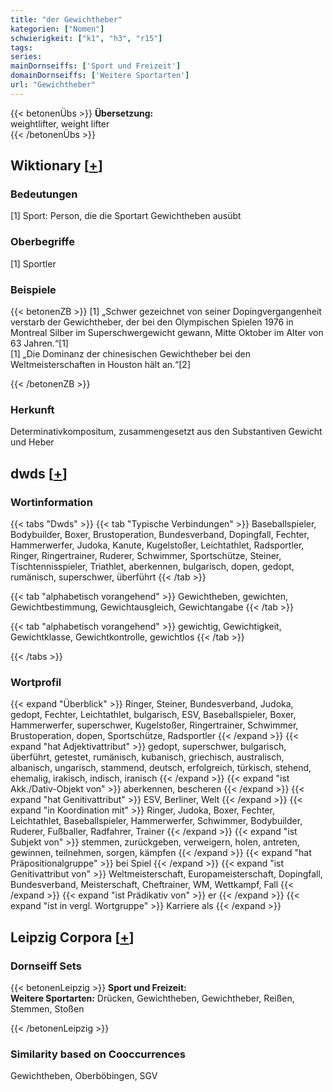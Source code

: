 ```yaml
---
title: "der Gewichtheber"
kategorien: ["Nomen"]
schwierigkeit: ["k1", "h3", "r15"]
tags:
series:
mainDornseiffs: ['Sport und Freizeit']
domainDornseiffs: ['Weitere Sportarten']
url: "Gewichtheber"
---
```


{{< betonenÜbs >}}
**Übersetzung:**  
weightlifter, weight lifter  
{{< /betonenÜbs >}}

## Wiktionary [[+](https://de.wiktionary.org/wiki/Gewichtheber)]

### Bedeutungen
[1] Sport: Person, die die Sportart Gewichtheben ausübt  

### Oberbegriffe
[1] Sportler  

### Beispiele
{{< betonenZB >}}
[1] „Schwer gezeichnet von seiner Dopingvergangenheit verstarb der Gewichtheber, der bei den Olympischen Spielen 1976 in Montreal Silber im Superschwergewicht gewann, Mitte Oktober im Alter von 63 Jahren.“[1]  
[1] „Die Dominanz der chinesischen Gewichtheber bei den Weltmeisterschaften in Houston hält an.“[2]  

{{< /betonenZB >}}
### Herkunft
Determinativkompositum, zusammengesetzt aus den Substantiven Gewicht und Heber  



## dwds [[+](https://www.dwds.de/wb/Gewichtheber)]

### Wortinformation
{{< tabs "Dwds" >}}
{{< tab "Typische Verbindungen" >}}
Baseballspieler, Bodybuilder, Boxer, Brustoperation, Bundesverband, Dopingfall, Fechter, Hammerwerfer, Judoka, Kanute, Kugelstoßer, Leichtathlet, Radsportler, Ringer, Ringertrainer, Ruderer, Schwimmer, Sportschütze, Steiner, Tischtennisspieler, Triathlet, aberkennen, bulgarisch, dopen, gedopt, rumänisch, superschwer, überführt
{{< /tab >}}

{{< tab "alphabetisch vorangehend" >}}
Gewichtheben, gewichten, Gewichtbestimmung, Gewichtausgleich, Gewichtangabe
{{< /tab >}}

{{< tab "alphabetisch vorangehend" >}}
gewichtig, Gewichtigkeit, Gewichtklasse, Gewichtkontrolle, gewichtlos
{{< /tab >}}

{{< /tabs >}}

### Wortprofil
{{< expand "Überblick" >}} Ringer, Steiner, Bundesverband, Judoka, gedopt, Fechter, Leichtathlet, bulgarisch, ESV, Baseballspieler, Boxer, Hammerwerfer, superschwer, Kugelstoßer, Ringertrainer, Schwimmer, Brustoperation, dopen, Sportschütze, Radsportler {{< /expand >}}
{{< expand "hat Adjektivattribut" >}} gedopt, superschwer, bulgarisch, überführt, getestet, rumänisch, kubanisch, griechisch, australisch, albanisch, ungarisch, stammend, deutsch, erfolgreich, türkisch, stehend, ehemalig, irakisch, indisch, iranisch {{< /expand >}}
{{< expand "ist Akk./Dativ-Objekt von" >}} aberkennen, bescheren {{< /expand >}}
{{< expand "hat Genitivattribut" >}} ESV, Berliner, Welt {{< /expand >}}
{{< expand "in Koordination mit" >}} Ringer, Judoka, Boxer, Fechter, Leichtathlet, Baseballspieler, Hammerwerfer, Schwimmer, Bodybuilder, Ruderer, Fußballer, Radfahrer, Trainer {{< /expand >}}
{{< expand "ist Subjekt von" >}} stemmen, zurückgeben, verweigern, holen, antreten, gewinnen, teilnehmen, sorgen, kämpfen {{< /expand >}}
{{< expand "hat Präpositionalgruppe" >}} bei Spiel {{< /expand >}}
{{< expand "ist Genitivattribut von" >}} Weltmeisterschaft, Europameisterschaft, Dopingfall, Bundesverband, Meisterschaft, Cheftrainer, WM, Wettkampf, Fall {{< /expand >}}
{{< expand "ist Prädikativ von" >}} er {{< /expand >}}
{{< expand "ist in vergl. Wortgruppe" >}} Karriere als {{< /expand >}}

## Leipzig Corpora [[+](https://corpora.uni-leipzig.de/en/res?word=Gewichtheber&corpusId=deu_newscrawl-public_2018)]

### Dornseiff Sets
{{< betonenLeipzig >}}
**Sport und Freizeit:**  
**Weitere Sportarten:** Drücken, Gewichtheben, Gewichtheber, Reißen, Stemmen, Stoßen  

{{< /betonenLeipzig >}}

### Similarity based on Cooccurrences
Gewichtheben, Oberböbingen, SGV

